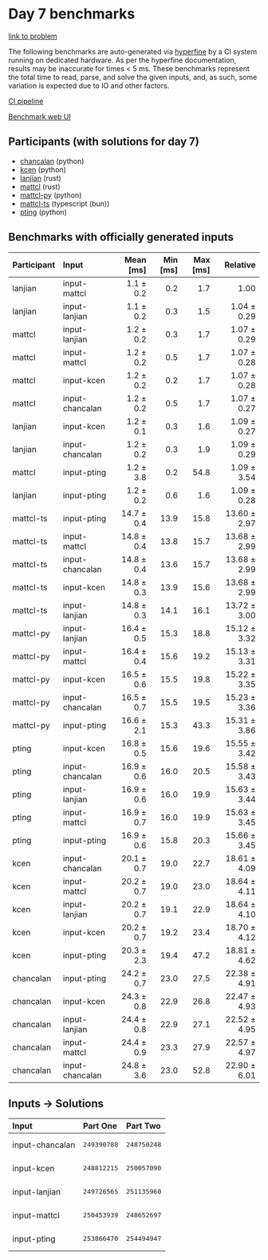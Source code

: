 # Day 7 benchmarks

[link to problem](https://adventofcode.com/2023/day/7)

The following benchmarks are auto-generated via
[hyperfine](https://github.com/sharkdp/hyperfine) by a CI system running on
dedicated hardware. As per the hyperfine documentation, results may be
inaccurate for times < 5 ms. These benchmarks represent the total time to read,
parse, and solve the given inputs, and, as such, some variation is expected due
to IO and other factors.

[CI pipeline](http://ci.papercode.net:8080/teams/main/pipelines/aoc2023)

[Benchmark web UI](https://aoc.ancalagon.black)


## Participants (with solutions for day 7)

- [chancalan](https://github.com/chancalan/aoc2023) (python)
- [kcen](https://github.com/kcen/aoc2023) (python)
- [lanjian](https://github.com/lanjian/aoc-2023) (rust)
- [mattcl](https://github.com/mattcl/aoc2023) (rust)
- [mattcl-py](https://github.com/mattcl/aoc2023-py) (python)
- [mattcl-ts](https://github.com/mattcl/aoc2023-js) (typescript (bun))
- [pting](https://github.com/pting/aoc2023) (python)


## Benchmarks with officially generated inputs

| Participant | Input | Mean [ms] | Min [ms] | Max [ms] | Relative |
|:---|:---|---:|---:|---:|---:|
| lanjian | input-mattcl | 1.1 ± 0.2 | 0.2 | 1.7 | 1.00 |
| lanjian | input-lanjian | 1.1 ± 0.2 | 0.3 | 1.5 | 1.04 ± 0.29 |
| mattcl | input-lanjian | 1.2 ± 0.2 | 0.3 | 1.7 | 1.07 ± 0.29 |
| mattcl | input-mattcl | 1.2 ± 0.2 | 0.5 | 1.7 | 1.07 ± 0.28 |
| mattcl | input-kcen | 1.2 ± 0.2 | 0.2 | 1.7 | 1.07 ± 0.28 |
| mattcl | input-chancalan | 1.2 ± 0.2 | 0.5 | 1.7 | 1.07 ± 0.27 |
| lanjian | input-kcen | 1.2 ± 0.1 | 0.3 | 1.6 | 1.09 ± 0.27 |
| lanjian | input-chancalan | 1.2 ± 0.2 | 0.3 | 1.9 | 1.09 ± 0.29 |
| mattcl | input-pting | 1.2 ± 3.8 | 0.2 | 54.8 | 1.09 ± 3.54 |
| lanjian | input-pting | 1.2 ± 0.2 | 0.6 | 1.6 | 1.09 ± 0.28 |
| mattcl-ts | input-pting | 14.7 ± 0.4 | 13.9 | 15.8 | 13.60 ± 2.97 |
| mattcl-ts | input-mattcl | 14.8 ± 0.4 | 13.8 | 15.7 | 13.68 ± 2.99 |
| mattcl-ts | input-chancalan | 14.8 ± 0.4 | 13.6 | 15.7 | 13.68 ± 2.99 |
| mattcl-ts | input-kcen | 14.8 ± 0.3 | 13.9 | 15.6 | 13.68 ± 2.99 |
| mattcl-ts | input-lanjian | 14.8 ± 0.3 | 14.1 | 16.1 | 13.72 ± 3.00 |
| mattcl-py | input-lanjian | 16.4 ± 0.5 | 15.3 | 18.8 | 15.12 ± 3.32 |
| mattcl-py | input-mattcl | 16.4 ± 0.4 | 15.6 | 19.2 | 15.13 ± 3.31 |
| mattcl-py | input-kcen | 16.5 ± 0.6 | 15.5 | 19.8 | 15.22 ± 3.35 |
| mattcl-py | input-chancalan | 16.5 ± 0.7 | 15.5 | 19.5 | 15.23 ± 3.36 |
| mattcl-py | input-pting | 16.6 ± 2.1 | 15.3 | 43.3 | 15.31 ± 3.86 |
| pting | input-kcen | 16.8 ± 0.5 | 15.6 | 19.6 | 15.55 ± 3.42 |
| pting | input-chancalan | 16.9 ± 0.6 | 16.0 | 20.5 | 15.58 ± 3.43 |
| pting | input-lanjian | 16.9 ± 0.6 | 16.0 | 19.9 | 15.63 ± 3.44 |
| pting | input-mattcl | 16.9 ± 0.7 | 16.0 | 19.9 | 15.63 ± 3.45 |
| pting | input-pting | 16.9 ± 0.6 | 15.8 | 20.3 | 15.66 ± 3.45 |
| kcen | input-chancalan | 20.1 ± 0.7 | 19.0 | 22.7 | 18.61 ± 4.09 |
| kcen | input-mattcl | 20.2 ± 0.7 | 19.0 | 23.0 | 18.64 ± 4.11 |
| kcen | input-lanjian | 20.2 ± 0.7 | 19.1 | 22.9 | 18.64 ± 4.10 |
| kcen | input-kcen | 20.2 ± 0.7 | 19.2 | 23.4 | 18.70 ± 4.12 |
| kcen | input-pting | 20.3 ± 2.3 | 19.4 | 47.2 | 18.81 ± 4.62 |
| chancalan | input-pting | 24.2 ± 0.7 | 23.0 | 27.5 | 22.38 ± 4.91 |
| chancalan | input-kcen | 24.3 ± 0.8 | 22.9 | 26.8 | 22.47 ± 4.93 |
| chancalan | input-lanjian | 24.4 ± 0.8 | 22.9 | 27.1 | 22.52 ± 4.95 |
| chancalan | input-mattcl | 24.4 ± 0.9 | 23.3 | 27.9 | 22.57 ± 4.97 |
| chancalan | input-chancalan | 24.8 ± 3.6 | 23.0 | 52.8 | 22.90 ± 6.01 |


## Inputs -> Solutions

| Input | Part One | Part Two |
|:---|:---|:---|
|input-chancalan|<pre>249390788</pre>|<pre>248750248</pre>|
|input-kcen|<pre>248812215</pre>|<pre>250057090</pre>|
|input-lanjian|<pre>249726565</pre>|<pre>251135960</pre>|
|input-mattcl|<pre>250453939</pre>|<pre>248652697</pre>|
|input-pting|<pre>253866470</pre>|<pre>254494947</pre>|